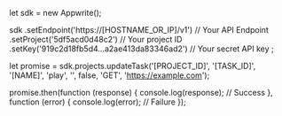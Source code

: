 let sdk = new Appwrite();

sdk
    .setEndpoint('https://[HOSTNAME_OR_IP]/v1') // Your API Endpoint
    .setProject('5df5acd0d48c2') // Your project ID
    .setKey('919c2d18fb5d4...a2ae413da83346ad2') // Your secret API key
;

let promise = sdk.projects.updateTask('[PROJECT_ID]', '[TASK_ID]', '[NAME]', 'play', '', false, 'GET', 'https://example.com');

promise.then(function (response) {
    console.log(response); // Success
}, function (error) {
    console.log(error); // Failure
});